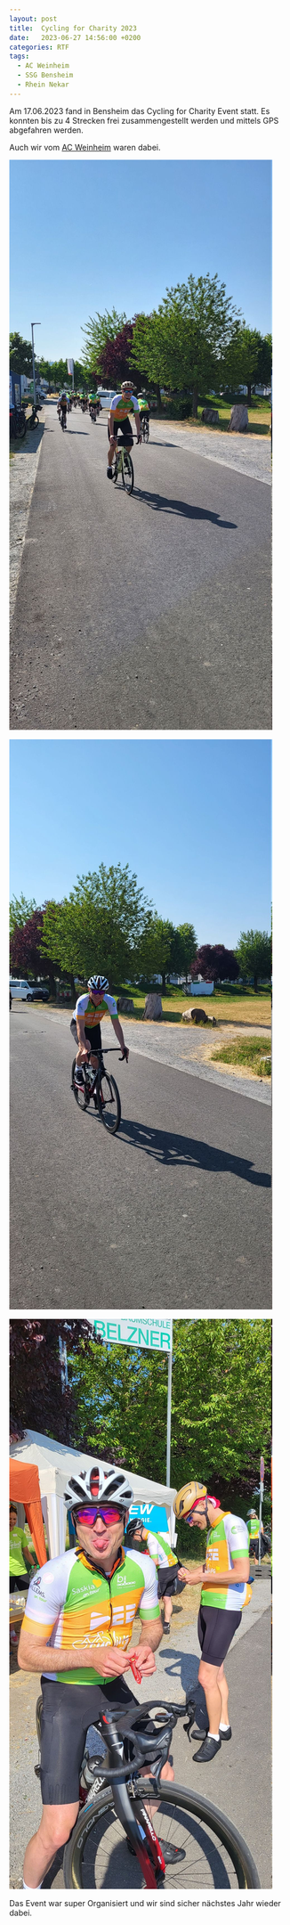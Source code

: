 ```yaml
---
layout: post
title:  Cycling for Charity 2023
date:   2023-06-27 14:56:00 +0200
categories: RTF 
tags:
  - AC Weinheim
  - SSG Bensheim
  - Rhein Nekar
---
```

Am 17.06.2023 fand in Bensheim das Cycling for Charity Event statt. Es konnten bis zu 4 Strecken frei zusammengestellt werden und mittels GPS abgefahren werden.

Auch wir vom [AC Weinheim](https://ac-weinheim.de/portfolio-item/radsport/) waren dabei.

![Thorsten am Ende von Runde 1](/assets/images/2023-06-27-cycling-for-charity/bild1.jpg)

![Thomas am Ende von Runde 1](/assets/images/2023-06-27-cycling-for-charity/bild2.jpg)

![Verpflegung](/assets/images/2023-06-27-cycling-for-charity/bild3.jpg)

Das Event war super Organisiert und wir sind sicher nächstes Jahr wieder dabei.
